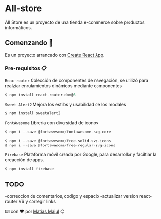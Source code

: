 # All-store

All Store es un proyecto de una tienda e-commerce sobre productos informáticos.

## Comenzando 🚀

Es un proyecto arrancado con [Create React App](https://github.com/facebook/create-react-app).

### Pre-requisitos 📋

```Reac-router```
 Colección de componentes de navegación, se utilizó para realziar enrutamientos dinámicos mediante componentes

 ```jsx
$ npm install react-router-dom@6
```

```Sweet Alert2```
 Mejora los estilos y usabilidad de los modales

 ```jsx
$ npm install sweetalert2
```

```FontAwesome```
 Libreria con diversidad de iconos

 ```jsx
 $ npm i --save @fortawesome/fontawesome-svg-core

 $ npm i --save @fortawesome/free-solid-svg-icons
 $ npm i --save @fortawesome/free-regular-svg-icons
```

```Firebase```
Plataforma móvil creada por Google, para desarrollar y faciltiar la creacción de apps.

```jsx
$ npm install firebase
```



## TODO

-correccion de comentarios, codigo y espacio
-actualizar version react-router V6 y corregir links

⌨️ con ❤️ por [Matías Majul](https://github.com/matiasmajul) 😊
